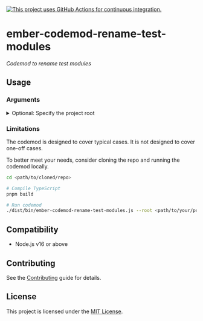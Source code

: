 [![This project uses GitHub Actions for continuous integration.](https://github.com/ijlee2/ember-codemod-rename-test-modules/actions/workflows/ci.yml/badge.svg)](https://github.com/ijlee2/ember-codemod-rename-test-modules/actions/workflows/ci.yml)

# ember-codemod-rename-test-modules

_Codemod to rename test modules_


## Usage

### Arguments

<details>

<summary>Optional: Specify the project root</summary>

Pass `--root` to run the codemod somewhere else (i.e. not in the current directory).

```sh
npx ember-codemod-rename-test-modules --root <path/to/your/project>
```

</details>


### Limitations

The codemod is designed to cover typical cases. It is not designed to cover one-off cases.

To better meet your needs, consider cloning the repo and running the codemod locally.

```sh
cd <path/to/cloned/repo>

# Compile TypeScript
pnpm build

# Run codemod
./dist/bin/ember-codemod-rename-test-modules.js --root <path/to/your/project>
```


## Compatibility

- Node.js v16 or above


## Contributing

See the [Contributing](CONTRIBUTING.md) guide for details.


## License

This project is licensed under the [MIT License](LICENSE.md).
